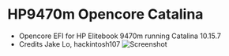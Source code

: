 # HP9470m Opencore Catalina
* Opencore EFI for HP Elitebook 9470m running Catalina 10.15.7
* Credits Jake Lo, hackintosh107
![Screenshot](https://github.com/yahgoo/HP9470m-Opencore-Catalina/blob/main/Screenshot%202020-11-04%20at%202.13.23%20PM.png)


